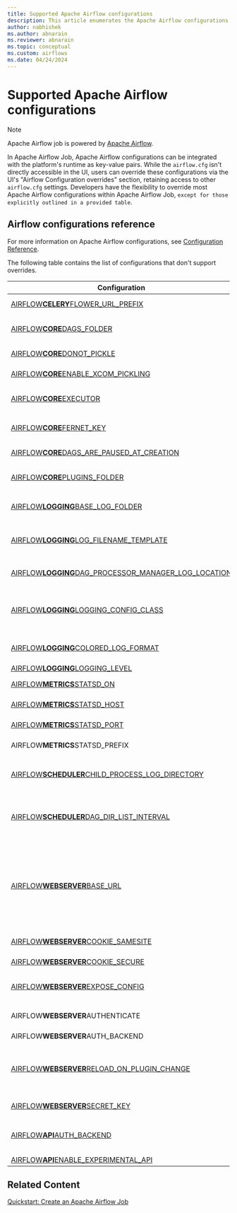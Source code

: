 ```yaml
---
title: Supported Apache Airflow configurations
description: This article enumerates the Apache Airflow configurations supported by the Apache Airflow Job.
author: nabhishek
ms.author: abnarain
ms.reviewer: abnarain
ms.topic: conceptual
ms.custom: airflows
ms.date: 04/24/2024
---
```


# Supported Apache Airflow configurations

> [!NOTE]
> Apache Airflow job is powered by [Apache Airflow](https://airflow.apache.org/).

In Apache Airflow Job, Apache Airflow configurations can be integrated with the platform's runtime as key-value pairs. While the `airflow.cfg` isn't directly accessible in the UI, users can override these configurations via the UI's "Airflow Configuration overrides" section, retaining access to other `airflow.cfg` settings. Developers have the flexibility to override most Apache Airflow configurations within Apache Airflow Job, `except for those explicitly outlined in a provided table`.

## Airflow configurations reference

For more information on Apache Airflow configurations, see [Configuration Reference](https://airflow.apache.org/docs/apache-airflow/stable/configurations-ref.html).

The following table contains the list of configurations that don't support overrides.

| Configuration                                                                                                                                                            | Description                                                                                                                                                                                 | Default value                                                         |
| ------------------------------------------------------------------------------------------------------------------------------------------------------------------------ | ------------------------------------------------------------------------------------------------------------------------------------------------------------------------------------------- | --------------------------------------------------------------------- |
| [AIRFLOW**CELERY**FLOWER_URL_PREFIX](https://airflow.apache.org/docs/apache-airflow-providers-celery/stable/configurations-ref.html#flower-url-prefix)                   | The root URL for Flower.                                                                                                                                                                    | ""                                                                    |
| [AIRFLOW**CORE**DAGS_FOLDER](https://airflow.apache.org/docs/apache-airflow/stable/configurations-ref.html#dags-folder)                                                  | The path of the folder where Airflow pipelines live.                                                                                                                                        | AIRFLOW_DAGS_FOLDER                                                   |
| [AIRFLOW**CORE**DONOT_PICKLE](https://airflow.apache.org/docs/apache-airflow/stable/configurations-ref.html#donot-pickle)                                                | Whether to disable pickling DAGs.                                                                                                                                                           | False                                                                 |
| [AIRFLOW**CORE**ENABLE_XCOM_PICKLING](https://airflow.apache.org/docs/apache-airflow/stable/configurations-ref.html#enable-xcom-pickling)                                | Whether to enable pickling for xcom.                                                                                                                                                        | False                                                                 |
| [AIRFLOW**CORE**EXECUTOR](https://airflow.apache.org/docs/apache-airflow/stable/configurations-ref.html#executor)                                                        | The executor class that Airflow should use.                                                                                                                                                 | CeleryExecutor                                                        |
| [AIRFLOW**CORE**FERNET_KEY](https://airflow.apache.org/docs/apache-airflow/stable/configurations-ref.html#fernet-key)                                                    | Secret key to save connection passwords in the database.                                                                                                                                    | AIRFLOW_FERNET_KEY                                                    |
| [AIRFLOW**CORE**DAGS_ARE_PAUSED_AT_CREATION](https://airflow.apache.org/docs/apache-airflow/stable/configurations-ref.html#dags-are-paused-at-creation)                  | Are DAGs paused by default at creation?                                                                                                                                                     | False                                                                 |
| [AIRFLOW**CORE**PLUGINS_FOLDER](https://airflow.apache.org/docs/apache-airflow/stable/configurations-ref.html#plugins-folder)                                            | Path to the folder that contains Airflow plugins.                                                                                                                                           | AIRFLOW_PLUGINS_FOLDER                                                |
| [AIRFLOW**LOGGING**BASE_LOG_FOLDER](https://airflow.apache.org/docs/apache-airflow/stable/configurations-ref.html#base-log-folder)                                       | The folder where Airflow should store its log files.                                                                                                                                        | /opt/airflow/logs                                                     |
| [AIRFLOW**LOGGING**LOG_FILENAME_TEMPLATE](https://airflow.apache.org/docs/apache-airflow/stable/configurations-ref.html#log-filename-template)                           | Formatting for how Airflow generates file names or paths for each task run.                                                                                                                 | {{ ti.dag_id }}/{{ ti.task_id }}/{{ ts }}/{{ try_number }}.log        |
| [AIRFLOW**LOGGING**DAG_PROCESSOR_MANAGER_LOG_LOCATION](https://airflow.apache.org/docs/apache-airflow/stable/configurations-ref.html#dag-processor-manager-log-location) | Full path of the `dag_processor_manager` log file.                                                                                                                                          | /opt/airflow/logs/dag_processor_manager/dag_processor_manager.log     |
| [AIRFLOW**LOGGING**LOGGING_CONFIG_CLASS](https://airflow.apache.org/docs/apache-airflow/stable/configurations-ref.html#logging-config-class)                             | Logging config class specifies the logging configuration. This class has to be on the Python class path.                                                                                    | log_config.LOGGING_CONFIG                                             |
| [AIRFLOW**LOGGING**COLORED_LOG_FORMAT](https://airflow.apache.org/docs/apache-airflow/stable/configurations-ref.html#colored-log-format)                                 | Log format for when Colored logs is enabled.                                                                                                                                                | [%(asctime)s] {{%(filename)s:%(lineno)d}} %(levelname)s - %(message)s |
| [AIRFLOW**LOGGING**LOGGING_LEVEL](https://airflow.apache.org/docs/apache-airflow/stable/configurations-ref.html#logging-level)                                           | Logging level.                                                                                                                                                                              | INFO                                                                  |
| [AIRFLOW**METRICS**STATSD_ON](https://airflow.apache.org/docs/apache-airflow/stable/configurations-ref.html#statsd-on)                                                   | Enables sending metrics to StatsD.                                                                                                                                                          | True                                                                  |
| [AIRFLOW**METRICS**STATSD_HOST](https://airflow.apache.org/docs/apache-airflow/stable/configurations-ref.html#statsd-host)                                               | Hostname of the StatsD server.                                                                                                                                                              | geneva-services                                                       |
| [AIRFLOW**METRICS**STATSD_PORT](https://airflow.apache.org/docs/apache-airflow/stable/configurations-ref.html#statsd-port)                                               | Port number of the StatsD server.                                                                                                                                                           | 8125                                                                  |
| AIRFLOW**METRICS**STATSD_PREFIX                                                                                                                                          | Prefix for all Airflow metrics sent to StatsD.                                                                                                                                              | AirflowMetrics                                                        |
| [AIRFLOW**SCHEDULER**CHILD_PROCESS_LOG_DIRECTORY](https://airflow.apache.org/docs/apache-airflow/stable/configurations-ref.html#child-process-log-directory)             | Path of the directory where the Airflow scheduler writes its child process logs.                                                                                                            | /opt/airflow/logs/scheduler                                           |
| [AIRFLOW**SCHEDULER**DAG_DIR_LIST_INTERVAL](https://airflow.apache.org/docs/apache-airflow/stable/configurations-ref.html#dag-dir-list-interval)                         | How often (in seconds) to scan the DAGs' directory for new files. Default to 5 minutes.                                                                                                     | 5                                                                     |
| [AIRFLOW**WEBSERVER**BASE_URL](https://airflow.apache.org/docs/apache-airflow/stable/configurations-ref.html#webserver)                                                  | The base URL of your website because Airflow can't guess what domain or cname you're using. This URL is used in automated emails that Airflow sends to point links to the right web server. | https://localhost:8080                                                |
| [AIRFLOW**WEBSERVER**COOKIE_SAMESITE](https://airflow.apache.org/docs/apache-airflow/stable/configurations-ref.html#cookie-samesite)                                     | Set samesite policy on session cookie.                                                                                                                                                      | None                                                                  |
| [AIRFLOW**WEBSERVER**COOKIE_SECURE](https://airflow.apache.org/docs/apache-airflow/stable/configurations-ref.html#cookie-secure)                                         | Set secure flag on session cookie.                                                                                                                                                          | True                                                                  |
| [AIRFLOW**WEBSERVER**EXPOSE_CONFIG](https://airflow.apache.org/docs/apache-airflow/stable/configurations-ref.html#expose-config)                                         | Expose the configuration file in the web server.                                                                                                                                            | False                                                                 |
| AIRFLOW**WEBSERVER**AUTHENTICATE                                                                                                                                         | Authenticate user to sign in to the Airflow UI.                                                                                                                                             | True                                                                  |
| AIRFLOW**WEBSERVER**AUTH_BACKEND                                                                                                                                         |                                                                                                                                                                                             | airflow.api.auth.backend.basic_auth                                   |
| [AIRFLOW**WEBSERVER**RELOAD_ON_PLUGIN_CHANGE](https://airflow.apache.org/docs/apache-airflow/stable/configurations-ref.html#reload-on-plugin-change)                     | If set to True, Airflow tracks files in the `plugins_folder` directory. When it detects changes, then reload the gunicorn.                                                                  | True                                                                  |
| [AIRFLOW**WEBSERVER**SECRET_KEY](https://airflow.apache.org/docs/apache-airflow/stable/configurations-ref.html#secret-key)                                               | Secret key used to run your flask app.                                                                                                                                                      | AIRFLOW_FERNET_KEY                                                    |
| [AIRFLOW**API**AUTH_BACKEND](https://airflow.apache.org/docs/apache-airflow/stable/configurations-ref.html#auth-backends)                                                | Comma-separated list of auth backends to authenticate users of the API.                                                                                                                     | airflow.api.auth.backend.basic_auth                                   |
| [AIRFLOW**API**ENABLE_EXPERIMENTAL_API](https://airflow.apache.org/docs/apache-airflow/stable/configurations-ref.html#enable-experimental-api)                           |                                                                                                                                                                                             | True                                                                  |

## Related Content

[Quickstart: Create an Apache Airflow Job](../data-factory/create-apache-airflow-jobs.md)

